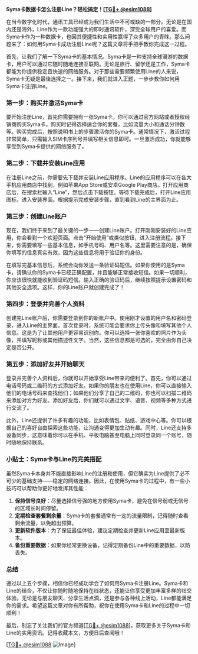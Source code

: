 **Syma卡数据卡怎么注册Line？轻松搞定！[[TG💪+ @esim1088](https://t.me/s/esim1088)]**

在当今数字化时代，通讯工具已经成为我们生活中不可或缺的一部分。无论是在国内还是海外，Line作为一款功能强大的即时通讯软件，深受全球用户的喜爱。而Syma卡作为一种数据卡，也因其便捷性和实用性赢得了众多用户的青睐。那么问题来了：如何用Syma卡成功注册Line呢？这篇文章将手把手教你完成这一过程。

首先，让我们了解一下Syma卡的基本情况。Syma卡是一种支持全球漫游的数据卡，用户可以通过它随时随地连接互联网。无论是旅行、留学还是工作，Syma卡都能为你提供稳定且快速的网络服务。对于那些需要频繁使用Line的人来说，Syma卡无疑是最佳选择之一。接下来，我们就进入正题，一步步教你如何用Syma卡注册Line。

### 第一步：购买并激活Syma卡

要开始注册Line，首先你需要拥有一张Syma卡。你可以通过官方网站或者授权经销商购买Syma卡。购买时记得选择适合你的套餐，比如流量大小和通话分钟数等。购买完成后，按照说明书上的步骤激活你的Syma卡。通常情况下，激活过程非常简单，只需输入SIM卡序列号并填写相关信息即可。一旦激活成功，你就能够享受到Syma卡提供的网络服务了。

### 第二步：下载并安装Line应用

在注册Line之前，你需要先下载并安装Line应用程序。Line的应用程序可以在各大手机应用商店中找到，例如苹果App Store或安卓Google Play商店。打开应用商店后，在搜索栏输入“Line”，然后点击下载按钮。等待下载完成后，打开Line应用图标，进入安装界面。根据提示完成安装步骤，直到看到Line的主界面为止。

### 第三步：创建Line账户

现在，我们终于来到了最关键的一步——创建Line账户。打开刚刚安装好的Line应用，你会看到一个欢迎页面。点击“开始使用”或类似按钮，进入注册流程。接下来，你需要填写一些基本信息，如手机号码、用户名等。这里需要注意的是，确保你填写的信息真实有效，因为这些信息将用于验证你的身份。

在填写完基本信息后，系统会向你发送一条验证码短信。如果你使用的是Syma卡，请确认你的Syma卡已经正确配置，并且能够正常接收短信。如果一切顺利，你应该很快就能收到验证码短信。输入正确的验证码后，继续按照提示设置密码和其他安全选项。这样，你的Line账户就创建完成了！

### 第四步：登录并完善个人资料

创建完Line账户后，你需要登录到你的新账户中。使用刚才设置的用户名和密码登录，进入Line的主界面。首次登录时，系统可能会要求你上传头像和填写其他个人信息。这是为了让其他用户更容易识别你。你可以选择一张你喜欢的照片作为头像，并填写昵称或其他描述性文字。当然，这些信息都是可选的，完全由你自己决定是否公开。

### 第五步：添加好友并开始聊天

登录并完善个人资料后，你就可以开始享受Line带来的便利了。首先，你可以通过电话号码或二维码的方式添加好友。如果你的朋友也在使用Line，你可以直接输入他们的电话号码来查找他们；如果他们分享了自己的二维码，你也可以扫描二维码来添加对方为好友。添加好友后，你们就可以通过文字、语音、视频等多种方式进行交流了。

此外，Line还提供了许多有趣的功能，比如表情包、贴纸、游戏中心等。你可以根据自己的喜好自由探索这些功能，让沟通变得更加生动有趣。同时，Line还支持多设备同步，这意味着你可以在手机、平板电脑甚至电脑上同时登录同一个账号，随时随地保持联系。

### 小贴士：Syma卡与Line的完美搭配

虽然Syma卡本身并不能直接影响Line的注册和使用，但它确实为Line提供了必不可少的基础支持——稳定的网络连接。因此，在使用Syma卡的过程中，有一些小技巧可以帮助你更好地发挥其性能：

1. **保持信号良好**：尽量选择信号强的地方使用Syma卡，避免在信号弱或无信号的区域长时间停留。
2. **定期检查套餐剩余量**：Syma卡的套餐通常有一定的流量限制，记得随时查看剩余流量，以免超出预算。
3. **更新软件版本**：为了保证最佳体验，建议定期检查并更新Line应用至最新版本。
4. **备份重要数据**：如果你经常更换设备，记得定期备份Line中的重要数据，以防丢失。

### 总结

通过以上五个步骤，相信你已经成功学会了如何用Syma卡注册Line。Syma卡和Line的结合，不仅让你随时随地保持在线状态，还能让你享受更加丰富多样的社交体验。无论是与朋友聊天、分享生活点滴，还是参与各种线上活动，Line都能满足你的需求。希望这篇文章对你有所帮助，祝你在使用Syma卡和Line的过程中一切顺利！

最后，别忘了关注我们的官方频道[[TG💪+ @esim1088](https://t.me/s/esim1088)]，获取更多关于Syma卡和Line的实用资讯。记得收藏本文，方便日后查阅哦！

[[TG💪+ @esim1088](https://t.me/s/esim1088) ![Image](https://i.postimg.cc/4NQfJmqS/Snipaste-2025-05-13-00-14-12.png)]